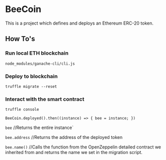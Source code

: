 # BeeCoin
This is a project which defines and deploys an Ethereum ERC-20 token.

## How To's
### Run local ETH blockchain
`node_modules/ganache-cli/cli.js`

### Deploy to blockchain
`truffle migrate --reset`

### Interact with the smart contract
`truffle console`

`BeeCoin.deployed().then((instance) => { bee = instance; })`

`bee` //Returns the entire instance`

`bee.address`    //Returns the address of the deployed token

`bee.name()`    //Calls the function from the OpenZeppelin detailed contract we inherited from and returns the name we set in the migration script.